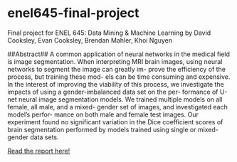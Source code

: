 # enel645-final-project
Final project for ENEL 645: Data Mining & Machine Learning by David Cooksley, Evan Cooksley, Brendan Mahler, Khoi Nguyen

##Abstract##
A common application of neural networks in the medical field
is image segmentation. When interpreting MRI brain images,
using neural networks to segment the image can greatly im-
prove the efficiency of the process, but training these mod-
els can be time consuming and expensive. In the interest
of improving the viability of this process, we investigate the
impacts of using a gender-imbalanced data set on the per-
formance of U-net neural image segmentation models. We
trained multiple models on all female, all male, and a mixed-
gender set of images, and investigated each model’s perfor-
mance on both male and female test images. Our experiment
found no significant variation in the Dice coefficient scores of
brain segmentation performed by models trained using single
or mixed-gender data sets.

[Read the report here!](https://github.com/k-t-nguyen/enel645-final-project/blob/main/ENEL_645_Group_16_Final_Report.pdf)
